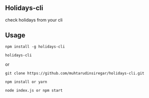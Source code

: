 ## Holidays-cli

check holidays from your cli

## Usage
```
npm install -g holidays-cli

holidays-cli
```
or 
```
git clone https://github.com/muhtarudinsiregar/holidays-cli.git

npm install or yarn

node index.js or npm start
```
